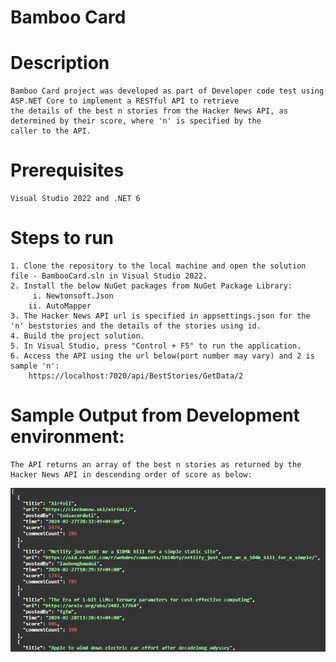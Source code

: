 # Bamboo Card

# Description

    Bamboo Card project was developed as part of Developer code test using ASP.NET Core to implement a RESTful API to retrieve
    the details of the best n stories from the Hacker News API, as determined by their score, where 'n' is specified by the
    caller to the API.

# Prerequisites

    Visual Studio 2022 and .NET 6

# Steps to run

    1. Clone the repository to the local machine and open the solution file - BambooCard.sln in Visual Studio 2022.
    2. Install the below NuGet packages from NuGet Package Library:
         i. Newtonsoft.Json
        ii. AutoMapper
    3. The Hacker News API url is specified in appsettings.json for the 'n' beststories and the details of the stories using id.
    4. Build the project solution.
    5. In Visual Studio, press "Control + F5" to run the application.
    6. Access the API using the url below(port number may vary) and 2 is sample 'n':
        https://localhost:7020/api/BestStories/GetData/2

# Sample Output from Development environment:

    The API returns an array of the best n stories as returned by the Hacker News API in descending order of score as below:

![sample-api-output][def2]

[def2]: api-output.png
